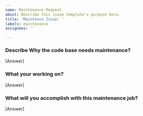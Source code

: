 ```yaml
---
name: Maintenance Request
about: Describe this issue template's purpose here.
title: 'Maintence Issue: '
labels: maintenance
assignees: ''

---
```


### Describe Why the code base needs maintenance?
[Answer]

### What your working on?
[Answer]

### What will you accomplish with this maintenance job?
[Answer]
